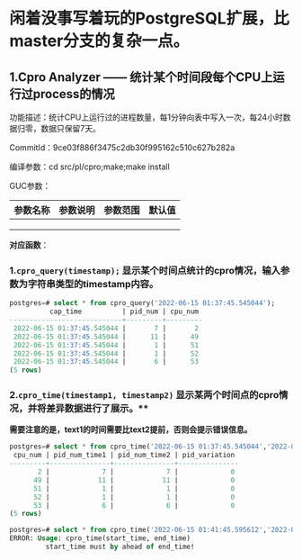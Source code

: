 # 闲着没事写着玩的PostgreSQL扩展，比master分支的复杂一点。
## 1.Cpro Analyzer —— 统计某个时间段每个CPU上运行过process的情况

功能描述：统计CPU上运行过的进程数量，每1分钟向表中写入一次，每24小时数据归零，数据只保留7天。

CommitId：9ce03f886f3475c2db30f995162c510c627b282a

编译参数：cd src/pl/cpro;make;make install

GUC参数：

| 参数名称 | 参数说明 | 参数范围 | 默认值 |
| -------- | -------- | -------- | ------ |
|          |          |          |        |
|          |          |          |        |
|          |          |          |        |

**对应函数**：

### 1.```cpro_query(timestamp);``` 显示某个时间点统计的cpro情况，输入参数为字符串类型的timestamp内容。


```sql
postgres=# select * from cpro_query('2022-06-15 01:37:45.545044');
          cap_time          | pid_num | cpu_num 
----------------------------+---------+---------
 2022-06-15 01:37:45.545044 |       7 |       2
 2022-06-15 01:37:45.545044 |      11 |      49
 2022-06-15 01:37:45.545044 |       1 |      51
 2022-06-15 01:37:45.545044 |       1 |      52
 2022-06-15 01:37:45.545044 |       6 |      53
(5 rows)

```

### 2.```cpro_time(timestamp1, timestamp2)```  显示某两个时间点的cpro情况，并将差异数据进行了展示。**   

**需要注意的是，text1的时间需要比text2提前，否则会提示错误信息。**

```sql
postgres=# select * from cpro_time('2022-06-15 01:37:45.545044','2022-06-15 01:41:45.595612');   <--   正确情况
 cpu_num | pid_num_time1 | pid_num_time2 | pid_variation 
---------+---------------+---------------+---------------
       2 |             7 |             7 |             0
      49 |            11 |            11 |             0
      51 |             1 |             1 |             0
      52 |             1 |             1 |             0
      53 |             6 |             6 |             0
(5 rows)

postgres=# select * from cpro_time('2022-06-15 01:41:45.595612','2022-06-15 01:37:45.545044');	<--	  错误情况
ERROR: Usage: cpro_time(start_time, end_time)
		 start_time must by ahead of end_time!


```



